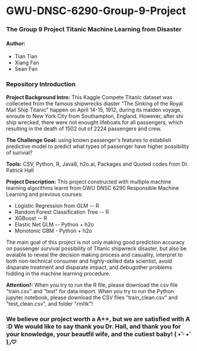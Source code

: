 # GWU-DNSC-6290-Group-9-Project
### The Group 9 Project Titanic Machine Learning from Disaster
#### Author: 
 - Tian Tian
 - Xiang Fan
 - Sean Fan

### Repository Introduction

**Project Background Intro:** This Kaggle Compete Titanic dataset was colleceted from the famous shipwrecks diaster "The Sinking of the Royal Mail Ship Titanic" happen on April 14-15, 1912, during its maiden voyage, enroute to New York City from Southampton, England. However, after shi ship wrecked, there were not enought lifeboats for all passengers, which resulting in the death of 1502 out of 2224 passengers and crew.

**The Challenge Goal:** using known passenger's features to establish predictive model to predict what types of passenger have higher possibility of surivial?

**Tools:** CSV, Python, R, Java8, h2o.ai, Packages and Quoted codes from Dr. Patrick Hall

**Project Description:** 
This project constructed with multiple machine learning algorithms learnt from GWU DNSC 6290 Responsible Machine Learning and previous courses:
 - Logistic Regression from GLM -- R
 - Random Forest Classification Tree -- R
 - XGBoost -- R
 - Elastic Net GLM -- Python + h2o
 - Monotonic GBM - Python + h2o

The main goal of this project is not only making good prediction accuracy on passenger survival possibility of Titanic shipwreck disaster, but also be avaiable to reveal the decision making process and casuality, interpret to both non-technical consumer and highly-skilled data scientist, avoid disparate treatment and disparate impact, and debugother problems hidding in the machine learning procedure. 

**Attention!:** When you try to run the R file, please download the csv file "train.csv" and "test" for data import. When you try to run the Python jupyter notebook, please download the CSV files "train_clean.csv" and "test_clean.csv", and folder "rmltk"!

### **We believe our project worth a A++, but we are satisfied with A :D We would like to say thank you Dr. Hall, and thank you for your knowledge, your beautfil wife, and the cutiest baby! (  •̆ ᵕ •̆ )◞♡**
